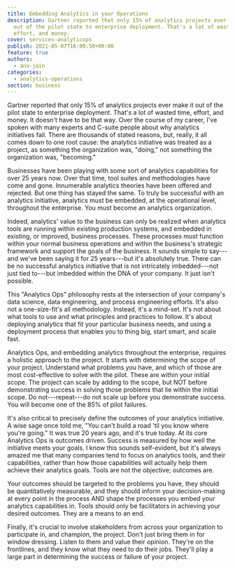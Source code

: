```yaml
---
title: Embedding Analytics in your Operations
description: Gartner reported that only 15% of analytics projects ever make it
  out of the pilot state to enterprise deployment. That's a lot of wasted time,
  effort, and money.
cover: services-analyticops
publish: 2021-05-07T16:00:50+00:00
feature: true
authors:
  - anu-jain
categories:
  - analytics-operations
section: business
---
```



Gartner reported that only 15% of analytics projects ever make
it out of the pilot state to enterprise deployment. That's a lot of
wasted time, effort, and money. It doesn't have to be that way. Over the
course of my career, I've spoken with many experts and C-suite people
about why analytics initiatives fail. There are thousands of stated
reasons, but, really, it all comes down to one root cause: the analytics
initiative was treated as a project, as something the organization was,
"doing," not something the organization was, "becoming."

Businesses have been playing with some sort of analytics capabilities
for over 25 years now. Over that time, tool suites and methodologies
have come and gone. Innumerable analytics theories have been offered and
rejected. But one thing has stayed the same. To truly be successful with
an analytics initiative, analytics must be embedded, at the operational
level, throughout the enterprise. You must become an analytics
organization.

Indeed, analytics' value to the business can only be realized when
analytics tools are running within existing production systems, and
embedded in existing, or improved, business processes. These processes
must function within your normal business operations and within the
business's strategic framework and support the goals of the business. It
sounds simple to say---and we've been saying it for 25 years---but it's
absolutely true. There can be no successful analytics initiative that is
not intricately imbedded---not just tied to---but imbedded within the
DNA of your company. It just isn't possible.

This "Analytics Ops" philosophy rests at the intersection of your
company's data science, data engineering, and process engineering
efforts. It's also not a one-size-fit's all methodology. Instead, it's a
mind-set. It's not about what tools to use and what principles and
practices to follow. It's about deploying analytics that fit your
particular business needs, and using a deployment process that enables
you to thing big, start smart, and scale fast.

Analytics Ops, and embedding analytics throughout the enterprise,
requires a holistic approach to the project. It starts with determining
the scope of your project. Understand what problems you have, and which
of those are most cost-effective to solve with the pilot. These are
within your initial scope. The project can scale by adding to the scope,
but NOT before demonstrating success in solving those problems that lie
within the initial scope. Do not---repeat---do not scale up before you
demonstrate success. You will become one of the 85% of pilot failures.

It's also critical to precisely define the outcomes of your analytics
initiative. A wise sage once told me, "You can't build a road 'til you
know where you're going." It was true 20 years ago, and it's true today.
At its core Analytics Ops is outcomes driven. Success is measured by how
well the initiative meets your goals. I know this sounds self-evident,
but it's always amazed me that many companies tend to focus on analytics
tools, and their capabilities, rather than how those capabilities will
actually help them achieve their analytics goals. Tools are not the
objective; outcomes are.

Your outcomes should be targeted to the problems you have, they should
be quantitatively measurable, and they should inform your
decision-making at every point in the process AND shape the processes
you embed your analytics capabilities in. Tools should only be
facilitators in achieving your desired outcomes. They are a means to an
end.

Finally, it's crucial to involve stakeholders from across your
organization to participate in, and champion, the project. Don't just
bring them in for window dressing. Listen to them and value their
opinion. They're on the frontlines, and they know what they need to do
their jobs. They'll play a large part in determining the success or
failure of your project.

